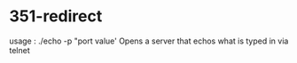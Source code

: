 # 351-redirect
usage : ./echo -p "port value'
Opens a server that echos what is typed in via telnet
